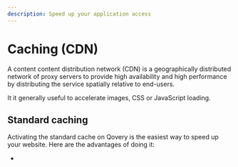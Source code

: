 ```yaml
---
description: Speed up your application access
---
```


# Caching \(CDN\)

A content content distribution network \(CDN\) is a geographically distributed network of proxy servers to provide high availability and high performance by distributing the service spatially relative to end-users.

It it generally useful to accelerate images, CSS or JavaScript loading.

## Standard caching

Activating the standard cache on Qovery is the easiest way to speed up your website. Here are the advantages of doing it:

* 

